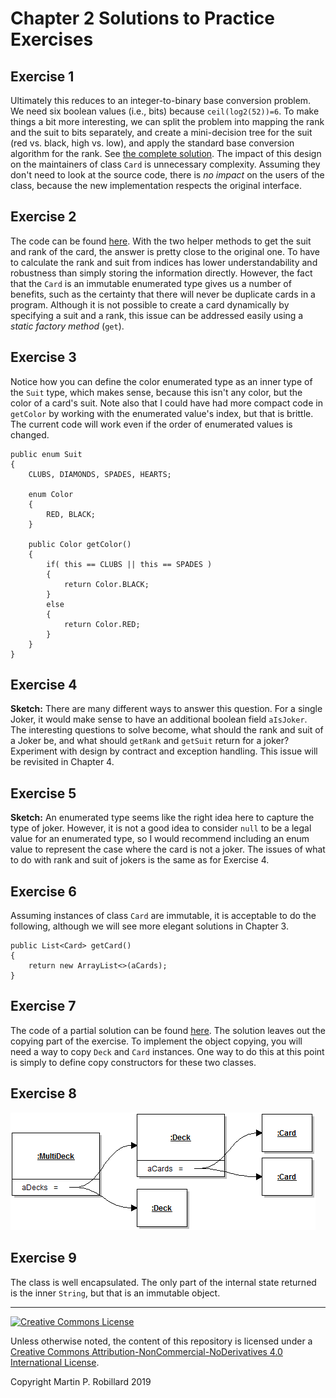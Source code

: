 # Chapter 2 Solutions to Practice Exercises

## Exercise 1

Ultimately this reduces to an integer-to-binary base conversion problem. We need six boolean values (i.e., bits) because `ceil(log2(52))=6`. To make things a bit more interesting, we can split the problem into mapping the rank and the suit to bits separately, and create a mini-decision tree for the suit (red vs. black, high vs. low), and apply the standard base conversion algorithm for the rank. See [the complete solution](../solutions-code/chapter2/Card2.java). The impact of this design on the maintainers of class `Card` is unnecessary complexity. Assuming they don't need to look at the source code, there is *no impact* on the users of the class, because the new implementation respects the original interface.

## Exercise 2

The code can be found [here](../solutions-code/chapter2/EnumeratedCard.java). With the two helper methods to get the suit and rank of the card, the answer is pretty close to the original one. To have to calculate the rank and suit from indices has lower understandability and robustness than simply storing the information directly. However, the fact that the `Card` is an immutable enumerated type gives us a number of benefits, such as the certainty that there will never be duplicate cards in a program. Although it is not possible to create a card dynamically by specifying a suit and a rank, this issue can be addressed easily using a *static factory method* (`get`).

## Exercise 3

Notice how you can define the color enumerated type as an inner type of the `Suit` type, which makes sense, because this isn't any color, but the color of a card's suit. Note also that I could have had more compact code in `getColor` by working with the enumerated value's index, but that is brittle. The current code will work even if the order of enumerated values is changed.

```
public enum Suit
{
	CLUBS, DIAMONDS, SPADES, HEARTS;
		
	enum Color
	{
		RED, BLACK;
	}
		
	public Color getColor()
	{
		if( this == CLUBS || this == SPADES )
		{
			return Color.BLACK;
		}
		else
		{
			return Color.RED;
		}
	}
}
```

## Exercise 4

**Sketch:** There are many different ways to answer this question. For a single Joker, it would make sense to have an additional boolean field `aIsJoker`. The interesting questions to solve become, what should the rank and suit of a Joker be, and what should `getRank` and `getSuit` return for a joker? Experiment with design by contract and exception handling. This issue will be revisited in Chapter 4.

## Exercise 5

**Sketch:** An enumerated type seems like the right idea here to capture the type of joker. However, it is not a good idea to consider `null` to be a legal value for an enumerated type, so I would recommend including an enum value to represent the case where the card is not a joker. The issues of what to do with rank and suit of jokers is the same as for Exercise 4.

## Exercise 6

Assuming instances of class `Card` are immutable, it is acceptable to do the following, although we will see more elegant solutions in Chapter 3.

```
public List<Card> getCard()
{
	return new ArrayList<>(aCards);
}
```

## Exercise 7

The code of a partial solution can be found [here](../solutions-code/chapter2/MultiDeck.java). The solution leaves out the copying part of the exercise. To implement the object copying, you will need a way to copy `Deck` and `Card` instances. One way to do this at this point is simply to define copy constructors for these two classes.

## Exercise 8

![Answer to exercise 7](c2-multideck.png)

## Exercise 9

The class is well encapsulated. The only part of the internal state returned is the inner `String`, but that is an immutable object.

---
<a rel="license" href="http://creativecommons.org/licenses/by-nc-nd/4.0/"><img alt="Creative Commons License" style="border-width:0" src="https://i.creativecommons.org/l/by-nc-nd/4.0/88x31.png" /></a>

Unless otherwise noted, the content of this repository is licensed under a <a rel="license" href="http://creativecommons.org/licenses/by-nc-nd/4.0/">Creative Commons Attribution-NonCommercial-NoDerivatives 4.0 International License</a>. 

Copyright Martin P. Robillard 2019